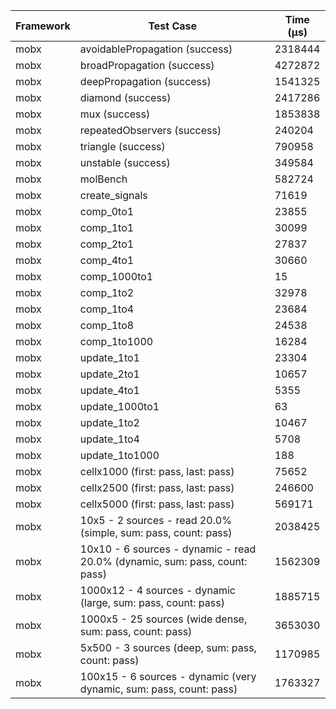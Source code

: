 | Framework | Test Case | Time (μs) |
| --- | --- | --- |
| mobx | avoidablePropagation (success) | 2318444 |
| mobx | broadPropagation (success) | 4272872 |
| mobx | deepPropagation (success) | 1541325 |
| mobx | diamond (success) | 2417286 |
| mobx | mux (success) | 1853838 |
| mobx | repeatedObservers (success) | 240204 |
| mobx | triangle (success) | 790958 |
| mobx | unstable (success) | 349584 |
| mobx | molBench | 582724 |
| mobx | create_signals | 71619 |
| mobx | comp_0to1 | 23855 |
| mobx | comp_1to1 | 30099 |
| mobx | comp_2to1 | 27837 |
| mobx | comp_4to1 | 30660 |
| mobx | comp_1000to1 | 15 |
| mobx | comp_1to2 | 32978 |
| mobx | comp_1to4 | 23684 |
| mobx | comp_1to8 | 24538 |
| mobx | comp_1to1000 | 16284 |
| mobx | update_1to1 | 23304 |
| mobx | update_2to1 | 10657 |
| mobx | update_4to1 | 5355 |
| mobx | update_1000to1 | 63 |
| mobx | update_1to2 | 10467 |
| mobx | update_1to4 | 5708 |
| mobx | update_1to1000 | 188 |
| mobx | cellx1000 (first: pass, last: pass) | 75652 |
| mobx | cellx2500 (first: pass, last: pass) | 246600 |
| mobx | cellx5000 (first: pass, last: pass) | 569171 |
| mobx | 10x5 - 2 sources - read 20.0% (simple, sum: pass, count: pass) | 2038425 |
| mobx | 10x10 - 6 sources - dynamic - read 20.0% (dynamic, sum: pass, count: pass) | 1562309 |
| mobx | 1000x12 - 4 sources - dynamic (large, sum: pass, count: pass) | 1885715 |
| mobx | 1000x5 - 25 sources (wide dense, sum: pass, count: pass) | 3653030 |
| mobx | 5x500 - 3 sources (deep, sum: pass, count: pass) | 1170985 |
| mobx | 100x15 - 6 sources - dynamic (very dynamic, sum: pass, count: pass) | 1763327 |
